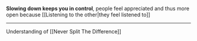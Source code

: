 **Slowing down keeps you in control**, people feel appreciated and thus more open because [[Listening to the other|they feel listened to]]

---

Understanding of [[Never Split The Difference]]